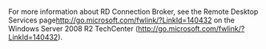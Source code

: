 <Token xmlns:xlink="http://www.w3.org/1999/xlink">For more information about RD Connection Broker, see the <externalLink xmlns="http://ddue.schemas.microsoft.com/authoring/2003/5"><linkText>Remote Desktop Services page</linkText><linkUri>http://go.microsoft.com/fwlink/?LinkId=140432</linkUri></externalLink> on the Windows Server 2008 R2 TechCenter (http://go.microsoft.com/fwlink/?LinkId=140432).</Token>